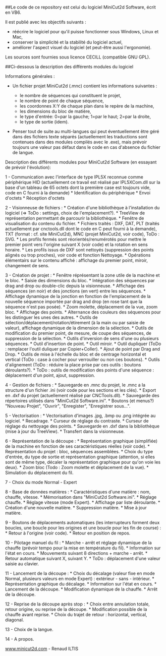 ﻿##Le code de ce repository est celui du logiciel MiniCut2d Software, écrit en VB6.

Il est publié avec les objectifs suivants :
- réécrire le logiciel pour qu'il puisse fonctionner sous Windows, Linux et Mac,
- conserver la simplicité et la stabilité du logiciel actuel,
- améliorer l'aspect visuel du logiciel (et peut-être aussi l'ergonomie).

Les sources sont fournies sous licence CECILL (compatible GNU GPL).

##Ci-dessous la description des différents modules du logiciel

Informations générales :
- Un fichier projet MiniCut2d (.mnc) contient les informations suivantes :
	* le nombre de séquences qui constituent le projet,
	* le nombre de point de chaque séquence,
	* les coordonnes X:Y de chaque plan dans le repère de la machine,
	* les dimensions du bloc de matière,
	* le type d'entrée: 0=par la gauche; 1=par le haut; 2=par la droite,
	* le type de sortie (idem).
	
- Penser tout de suite au multi-langues qui peut éventuellement être géré dans des fichiers texte séparés (actuellement les traductions sont contenues dans des modules compilés avec le .exe), mais prévoir toujours une valeur pas défaut dans le code en cas d'absence du fichier de langue.
	
Description des différents modules pour MiniCut2d Software (en essayant de prévoir l'évolution):

1 - Communication avec l'interface de type IPL5X reconnue comme périphérique HID (actuellement ce travail est réalisé par IPL5XCom.dll sur la base d'un tableau de 65 octets dont la première case est toujours vide, code en C fourni à la demande)
	* Identification du périphérique
	* Envoi d'octets
	* Réception d'octets
	
2 - Visionneuse de fichiers :
	* Création d'une bibliothèque à l'installation du logiciel (=> ToDo : settings, choix de l'emplacement?).
	* TreeView de représentation permettant de parcourir la bibliothèque.
	* Fenêtre de visualisation du contenu du fichier.
	* Fichiers traités : DXF, DAT, PLT (traités actuellement par cnctools.dll dont le code en C peut fourni à la demande), TXT (format : cf. site MiniCut2d), MNC (projet MiniCut2d, voir code), ToDo : SVG.
	* Les profils fermés sont réorientés/renumérotés pour mettre le premier point vers l'origine suivant X (voir code) et la rotation en sens horaire.
	* Les profils issus de DXF sont nettoyés (suppression des points alignés ou trop proches), voir code et fonction Nettoyage.
	* Opérations élémentairs sur le contenu affiché : affichage du premier point, miroir, changement de sens.

3 - Création de projet :
	* Fenêtre réprésentant la zone utile de la machine et le bloc.
	* Saisie des dimensions du bloc.
	* Intégration des séquences par drag and drop ou double-clic depuis la visionneuse.
	* Affichage des séquences (en noir) et des jonctions (en vert) entre les séquences.
	* Affichage dynamique de la jonction en fonction de l'emplacement de la nouvelle séquence importée par drag and drop (en rose tant que la séquence n'est pas posée).
	* Zoom molette, déplacement de la vue, zoom bloc.
	* Affichage des points.
	* Alternance des couleurs des séquences pour les distinguer les unes des autres.
	* Outils de sélection/déplacement/rotation/étirement (à la main ou par saisie de valeur), affichage dynamique de la dimension de la sélection.
	* Outils de modification du premier point, de mesure, de coupe des séquences, de suppression de la sélection.
	* Outils d'inversion de sens d'une ou plusieurs séquences.
	* Outil d'insertion de point.
	* Outil miroir.
	* Outil dupliquer (ToDo : remplacer l'outil duliquer par Copier+Coller).
	* Ajout de point par Drag and Drop.
	* Outils de mise à l'échelle du bloc et de centrage horizontal et vertical (ToDo : case à cocher pour verrouiller ou non ces boutons).
	* Outils d'alignement (ToDo : réduire la place prise par ces outils : boutons déroulants?).
	* ToDo : outils de modification des points d'une séquence : déplacement d'un point, ajout, suppression.

4 - Gestion de fichiers :
	* Sauvegarde en .mnc du projet, le .mnc a la structure d'un fichier .ini (voir code pour les sections et les clés).
	* Export en .dxf du projet (actuellement réalisé par CNCTools.dll).
	* Sauvegarde des répertoires utilisés dans "MiniCut2d Software.ini".
	* Boutons (et menus?) "Nouveau Projet", "Ouvrir", "Enregister", "Enregistrer sous...".

5 - Vectorisation :
	* Vectorisation d'images .jpg, .bmp ou .png intégrée au logiciel.
	* Recadrage.
	* Curseur de réglage du contraste.
	* Curseur de réglage du nettoyage des points.
	* Sauvegarde en .dxf dans la bibliothèque (mise à jour du TreeView).
	* Transfert dans la visionneuse.

6 - Représentation de la découpe :
	* Représentation graphique (simplifiée) de la machine en fonction de ses caractéristiques réelles (voir code).
	* Représentation du projet : bloc, séquences assemblées.
	* Choix du type d'entrée, du type de sortie et représentation graphique (attention, si elles sont de même type, décaler la représentation graphique pour qu'on voie les deux).
	* Zoom bloc (Todo : Zoom molette et déplacement de la vue).
	* Simulation du déplacement du fil.

7 - Choix du mode Normal - Expert

8 - Base de données matières :
	* Caractéristiques d'une matière : nom, chauffe, vitesse.
	* Mémorisation dans "MiniCut2d Software.ini".
	* Réglage chauffe.
	* Réglage vitesse (mode Expert).
	* Affichage par liste déroulante.
	* Création d'une nouvelle matière.
	* Suppression matière.
	* Mise à jour matière.

9 - Boutons de déplacements automatiques (les interrupteurs forment deux boucles, une boucle pour les origines et une boucle pour les fin de course) :
	* Retour à l'origine (voir code).
	* Retour en position de repos.

10 - Pilotage manuel du fil :
	* Marche - arrêt et réglage dynamique de la chauffe (prévoir tempo pour la mise en température du fil).
	* Information sur l'état en cours.
	* Mouvements suivant 8 directions + marche - arrêt.
	* Retour automatique suivant X, suivant Y.
	* ToDo : déplacement d'une valeur saisie au clavier.

11 - Lancement de la découpe :
	* Choix du décalage (valeur fixe en mode Normal, plusieurs valeurs en mode Expert) : extérieur - sans - intérieur.
	* Représentation graphique du décalage.
	* Information sur l'état en cours.
	* Lancement de la découpe.
	* Modification dynamique de la chauffe.
	* Arrêt de la découpe.
	
12 - Reprise de la découpe après stop :
	* Choix entre annulation totale, retour origine, ou reprise de la découpe.
	* Modification possible de la chauffe avant reprise.
	* Choix du trajet de retour : horizontal, vertical, diagonal.
	
13 - Choix de la langue.

14 - A propos.


www.minicut2d.com - Renaud ILTIS
